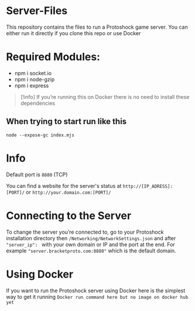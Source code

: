 # Server-Files
This repository contains the files to run a Protoshock game server.
You can either run it directly if  you clone this repo or use Docker

# Required Modules:
- npm i socket.io
- npm i node-gzip
- npm i express

> [!info]
> If you’re running this on Docker there is no need to install these dependencies

## When trying to start run like this
```
node --expose-gc index.mjs
```

# Info
Default port is ``8880`` (TCP)

You can find a website for the server's status at ``http://[IP_ADRESS]:[PORT]/`` or
``http://your.domain.com:[PORT]/``

# Connecting to the Server

To change the server you’re connected to, go to your Protoshock installation directory then ``/Networking/NetworkSettings.json`` and after  ``"server_ip": `` with your own domain or IP and the port at the end. For example ``"server.bracketproto.com:8880"`` which is the default domain.

# Using Docker

If you want to run the Protoshock server using Docker here is the simplest way to get it running
``Docker run command here but no image on docker hub yet``
